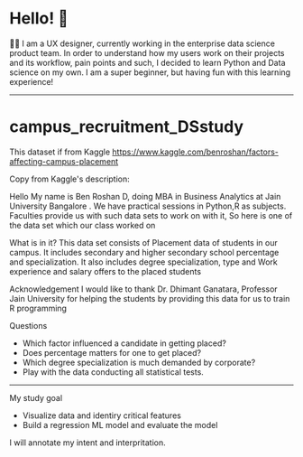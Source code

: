 # Hello! 👋


👩‍💻 
I am a UX designer, currently working in the enterprise data science product team. 
In order to understand how my users work on their projects and its workflow, pain points and such, I decided to learn Python and Data science on my own. 
I am a super beginner, but having fun with this learning experience! 


--------

# campus_recruitment_DSstudy

This dataset if from Kaggle https://www.kaggle.com/benroshan/factors-affecting-campus-placement

Copy from Kaggle's description:

Hello My name is Ben Roshan D, doing MBA in Business Analytics at Jain University Bangalore . We have practical sessions in Python,R as subjects. Faculties provide us with such data sets to work on with it, So here is one of the data set which our class worked on

What is in it? This data set consists of Placement data of students in our campus. It includes secondary and higher secondary school percentage and specialization. It also includes degree specialization, type and Work experience and salary offers to the placed students

Acknowledgement I would like to thank Dr. Dhimant Ganatara, Professor Jain University for helping the students by providing this data for us to train R programming

Questions

- Which factor influenced a candidate in getting placed?
- Does percentage matters for one to get placed?
- Which degree specialization is much demanded by corporate?
- Play with the data conducting all statistical tests.


--------

My study goal

- Visualize data and identiry critical features 
- Build a regression ML model and evaluate the model

I will annotate my intent and interpritation. 
